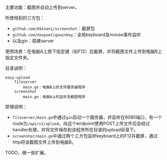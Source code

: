 主要功能：截图并自动上传到server。

所使用到的三方包：

* `github.com/kbinani/screenshot`：截屏包
* `github.com/daspoet/gowinkey`：全局keyboard及mouse事件监听
* 以及gin：搭建server

使用场景：在电脑A上按下指定键（如F12）后截屏，并将截图文件上传到电脑B上指定文件夹。

目录说明：

```shell
easy-upload
	fileserver
		main.go：电脑B上的文件服务器程序
	screenshot
		main.go：电脑A上的监听及截图程序
```

原理说明：

* `fileserver/main.go`中通过`gin`启动一个服务器，并监听在8080端口，有一个route为`/api/v1/upload`，向这个endpoint使用POST上传文件后会经过handler处理，并将文件保存到该程序所在目录的upload目录下。
* `screenshot/main.go`中通过两个三方包监听keyboard上的F12并截屏，通过http将该截图文件上传到电脑B。

TODO，做一些扩展。